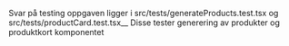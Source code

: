 Svar på testing oppgaven ligger i src/tests/generateProducts.test.tsx og src/tests/productCard.test.tsx__
Disse tester generering av produkter og produktkort komponentet
